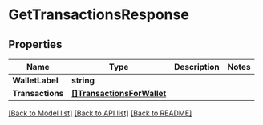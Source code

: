 # GetTransactionsResponse

## Properties
Name | Type | Description | Notes
------------ | ------------- | ------------- | -------------
**WalletLabel** | **string** |  | 
**Transactions** | [**[]TransactionsForWallet**](TransactionsForWallet.md) |  | 

[[Back to Model list]](../README.md#documentation-for-models) [[Back to API list]](../README.md#documentation-for-api-endpoints) [[Back to README]](../README.md)


